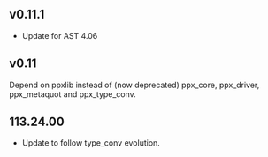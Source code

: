 ## v0.11.1

- Update for AST 4.06

## v0.11

Depend on ppxlib instead of (now deprecated) ppx\_core, ppx\_driver,
ppx\_metaquot and ppx\_type\_conv.

## 113.24.00

- Update to follow type\_conv evolution.
